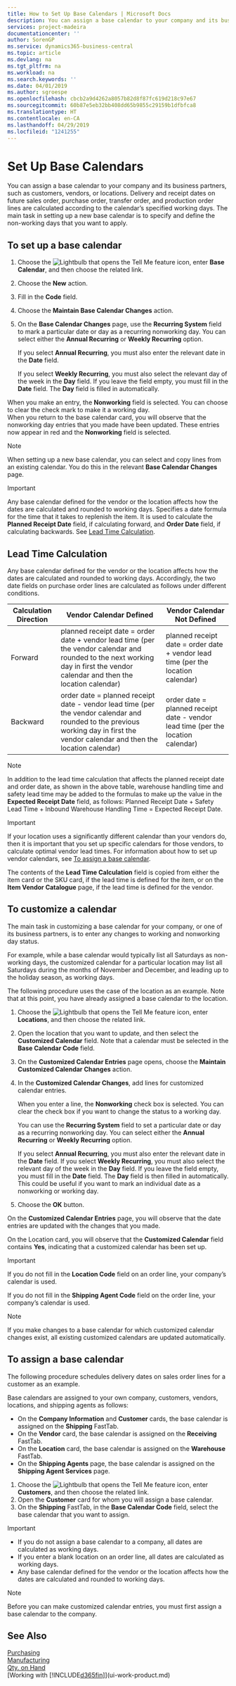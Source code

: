 ```yaml
---
title: How to Set Up Base Calendars | Microsoft Docs
description: You can assign a base calendar to your company and its business partners, such as customers, vendors, or locations. Delivery and receipt dates on future sales order, purchase order, transfer order, and production order lines are calculated according to the calendar’s specified working days.
services: project-madeira
documentationcenter: ''
author: SorenGP
ms.service: dynamics365-business-central
ms.topic: article
ms.devlang: na
ms.tgt_pltfrm: na
ms.workload: na
ms.search.keywords: ''
ms.date: 04/01/2019
ms.author: sgroespe
ms.openlocfilehash: cbcb2a9d4262a8057b82d8f87fc619d218c97e67
ms.sourcegitcommit: 60b87e5eb32bb408dd65b9855c29159b1dfbfca8
ms.translationtype: HT
ms.contentlocale: en-CA
ms.lasthandoff: 04/29/2019
ms.locfileid: "1241255"
---
```

# <a name="set-up-base-calendars"></a>Set Up Base Calendars
You can assign a base calendar to your company and its business partners, such as customers, vendors, or locations. Delivery and receipt dates on future sales order, purchase order, transfer order, and production order lines are calculated according to the calendar’s specified working days. The main task in setting up a new base calendar is to specify and define the non-working days that you want to apply.  

## <a name="to-set-up-a-base-calendar"></a>To set up a base calendar  
1.  Choose the ![Lightbulb that opens the Tell Me feature](media/ui-search/search_small.png "Tell me what you want to do") icon, enter **Base Calendar**, and then choose the related link.  
2.  Choose the **New** action.  
3.  Fill in the **Code** field.  
4. Choose the **Maintain Base Calendar Changes** action.
5. On the **Base Calendar Changes** page, use the **Recurring System** field to mark a particular date or day as a recurring nonworking day. You can select either the **Annual Recurring** or **Weekly Recurring** option.  

    If you select **Annual Recurring**, you must also enter the relevant date in the **Date** field.  

    If you select **Weekly Recurring**, you must also select the relevant day of the week in the **Day** field. If you leave the field empty, you must fill in the **Date** field. The **Day** field is filled in automatically.  

When you make an entry, the **Nonworking** field is selected. You can choose to clear the check mark to make it a working day.  
 When you return to the base calendar card, you will observe that the nonworking day entries that you made have been updated. These entries now appear in red and the **Nonworking** field is selected.  

> [!NOTE]  
>  When setting up a new base calendar, you can select and copy lines from an existing calendar. You do this in the relevant **Base Calendar Changes** page.  

> [!IMPORTANT]  
>  Any base calendar defined for the vendor or the location affects how the dates are calculated and rounded to working days.
Specifies a date formula for the time that it takes to replenish the item. It is used to calculate the **Planned Receipt Date** field, if calculating forward, and **Order Date** field, if calculating backwards. See [Lead Time Calculation](across-how-to-assign-base-calendars.md#lead-time-calculation).

## <a name="lead-time-calculation"></a>Lead Time Calculation
Any base calendar defined for the vendor or the location affects how the dates are calculated and rounded to working days. Accordingly, the two date fields on purchase order lines are calculated as follows under different conditions.

|Calculation Direction|Vendor Calendar Defined|Vendor Calendar Not Defined|
|---------------------|-----------------------|---------------------------|
|Forward|planned receipt date = order date + vendor lead time (per the vendor calendar and rounded to the next working day in first the vendor calendar and then the location calendar)|planned receipt date = order date + vendor lead time (per the location calendar)|
|Backward|order date = planned receipt date - vendor lead time (per the vendor calendar and rounded to the previous working day in first the vendor calendar and then the location calendar)|order date = planned receipt date - vendor lead time (per the location calendar)|

> [!NOTE]
> In addition to the lead time calculation that affects the planned receipt date and order date, as shown in the above table, warehouse handling time and safety lead time may be added to the formulas to make up the value in the **Expected Receipt Date** field, as follows: Planned Receipt Date + Safety Lead Time + Inbound Warehouse Handling Time = Expected Receipt Date.

> [!Important]
> If your location uses a significantly different calendar than your vendors do, then it is important that you set up specific calendars for those vendors, to calculate optimal vendor lead times. For information about how to set up vendor calendars, see [To assign a base calendar](across-how-to-assign-base-calendars.md#to-assign-a-base-calendar).

The contents of the **Lead Time Calculation** field is copied from either the item card or the SKU card, if the lead time is defined for the item, or on the **Item Vendor Catalogue** page, if the lead time is defined for the vendor.

## <a name="to-customize-a-calendar"></a>To customize a calendar
The main task in customizing a base calendar for your company, or one of its business partners, is to enter any changes to working and nonworking day status.

For example, while a base calendar would typically list all Saturdays as non-working days, the customized calendar for a particular location may list all Saturdays during the months of November and December, and leading up to the holiday season, as working days.

The following procedure uses the case of the location as an example. Note that at this point, you have already assigned a base calendar to the location.

1. Choose the ![Lightbulb that opens the Tell Me feature](media/ui-search/search_small.png "Tell me what you want to do") icon, enter **Locations**, and then choose the related link.
2. Open the location that you want to update, and then select the **Customized Calendar** field. Note that a calendar must be selected in the **Base Calendar Code** field.
3. On the **Customized Calendar Entries** page opens, choose the **Maintain Customized Calendar Changes** action.
4. In the **Customized Calendar Changes**, add lines for customized calendar entries.

    When you enter a line, the **Nonworking** check box is selected. You can clear the check box if you want to change the status to a working day.

    You can use the **Recurring System** field to set a particular date or day as a recurring nonworking day. You can select either the **Annual Recurring** or **Weekly Recurring** option.

    If you select **Annual Recurring**, you must also enter the relevant date in the **Date** field. If you select **Weekly Recurring**, you must also select the relevant day of the week in the **Day** field. If you leave the field empty, you must fill in the **Date** field. The **Day** field is then filled in automatically. This could be useful if you want to mark an individual date as a nonworking or working day.

5. Choose the **OK** button.

On the **Customized Calendar Entries** page, you will observe that the date entries are updated with the changes that you made.

On the Location card, you will observe that the **Customized Calendar** field contains **Yes**, indicating that a customized calendar has been set up.

> [!Important]
> If you do not fill in the **Location Code** field on an order line, your company’s calendar is used.


If you do not fill in the **Shipping Agent Code** field on the order line, your company’s calendar is used.

> [!NOTE]  
> If you make changes to a base calendar for which customized calendar changes exist, all existing customized calendars are updated automatically.

## <a name="to-assign-a-base-calendar"></a>To assign a base calendar  
The following procedure schedules delivery dates on sales order lines for a customer as an example.

Base calendars are assigned to your own company, customers, vendors, locations, and shipping agents as follows:  

-   On the **Company Information** and **Customer** cards, the base calendar is assigned on the **Shipping** FastTab.  
-   On the **Vendor** card, the base calendar is assigned on the **Receiving** FastTab.  
-   On the **Location** card, the base calendar is assigned on the **Warehouse** FastTab.  
-   On the **Shipping Agents** page, the base calendar is assigned on the **Shipping Agent Services** page.  

1.  Choose the ![Lightbulb that opens the Tell Me feature](media/ui-search/search_small.png "Tell me what you want to do") icon, enter **Customers**, and then choose the related link.  
2.  Open the **Customer** card for whom you will assign a base calendar.  
3.  On the **Shipping** FastTab, in the **Base Calendar Code** field, select the base calendar that you want to assign.  

> [!IMPORTANT]  
>  -   If you do not assign a base calendar to a company, all dates are calculated as working days.  
> -   If you enter a blank location on an order line, all dates are calculated as working days.  
> -   Any base calendar defined for the vendor or the location affects how the dates are calculated and rounded to working days.

> [!NOTE]  
>  Before you can make customized calendar entries, you must first assign a base calendar to the company.  

## <a name="see-also"></a>See Also
[Purchasing](purchasing-manage-purchasing.md)  
[Manufacturing](production-manage-manufacturing.md)    
[Qty. on Hand](inventory-manage-inventory.md)  
[Working with [!INCLUDE[d365fin](includes/d365fin_md.md)]](ui-work-product.md)
